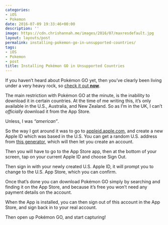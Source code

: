 ```yaml
---
categories:
- iOS
- Pokemon
date: 2016-07-09 19:33:46+00:00
description: ''
image: https://cdn.chrishannah.me/images/2016/07/maxresdefault.jpg
layout: layouts/post
permalink: installing-pokemon-go-in-unsupported-countries/
tags:
- iOS
- Pokemon
- post
title: Installing Pokémon GO in Unsupported Countries
---
```


<div class="kg-card-markdown">
<p>If you haven&#8217;t heard about Pokémon GO yet, then you&#8217;ve clearly been living under a very heavy rock, so <a href="http://pokemongo.com">check it out <strong>now</strong></a>.</p>
<p>The main restriction with Pokémon GO at the minute, is the inability to download it in certain countries. At the time of me writing this, it&#8217;s only available in the U.S., Australia, and New Zealand. So as I&#8217;m in the UK, I can&#8217;t <em>officially</em> download it from the App Store.</p>
<p>Unless, I was <em>&#8220;american&#8221;</em>.</p>
<p>So the way I got around it was to go to <a href="appleid.apple.com">appleid.apple.com</a>, and create a new Apple ID which was based in the U.S. You can get a random U.S. address from <a href="http://www.fakeaddressgenerator.com/World/us_address_generator">this generator</a>, which will then let you create an account.</p>
<p>Then you will have to go to the App Store app, then at the bottom of your screen, tap on your current Apple ID and choose Sign Out.</p>
<p>Then sign in with your newly created U.S. Apple ID, it will prompt you to change to the U.S. App Store, which you can confirm.</p>
<p>Once that&#8217;s done you can download Pokémon GO simply by searching and finding it on the App Store, and because it&#8217;s free you won&#8217;t need any payment details on the account.</p>
<p>When the App is installed, you can then sign out of this account in the App Store, and sign back in to your real account.</p>
<p>Then open up Pokémon GO, and start capturing!</p>
</div>